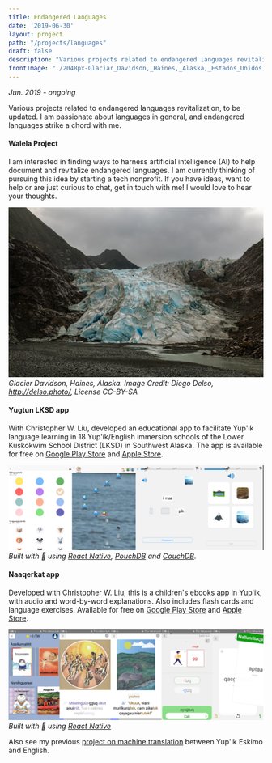 ```yaml
---
title: Endangered Languages
date: '2019-06-30'
layout: project
path: "/projects/languages"
draft: false
description: "Various projects related to endangered languages revitalization, to be updated. I am passionate about languages in general, and endangered languages strike a chord with me."
frontImage: "./2048px-Glaciar_Davidson,_Haines,_Alaska,_Estados_Unidos,_2017-08-18,_DD_55.jpg"
---
```


*Jun. 2019 - ongoing*

Various projects related to endangered languages revitalization, to be updated. I am passionate about languages in general, and endangered languages strike a chord with me.

#### Walela Project

I am interested in finding ways to harness artificial intelligence (AI) to help document and revitalize endangered languages. I am currently thinking of pursuing this idea by starting a tech nonprofit. If you have ideas, want to help or are just curious to chat, get in touch with me! I would love to hear your thoughts.


![Image Credit: Diego Delso, delso.photo, License CC-BY-SA](./2048px-Glaciar_Davidson,_Haines,_Alaska,_Estados_Unidos,_2017-08-18,_DD_55.jpg)
*Glacier Davidson, Haines, Alaska. Image Credit: Diego Delso, http://delso.photo/, License CC-BY-SA*


#### __Yugtun LKSD__ app

With Christopher W. Liu, developed an educational app to facilitate Yup'ik language learning in 18 Yup'ik/English immersion schools of the Lower Kuskokwim School District (LKSD) in Southwest Alaska. The app is available for free on [Google Play Store](https://play.google.com/store/apps/details?id=com.yugtungrammar&hl=en_US) and [Apple Store](https://apps.apple.com/gy/app/yugtun-lksd/id1495576658).


![](./all.jpeg)
*Built with :blue_heart: using [React Native](https://reactnative.dev/), [PouchDB](https://pouchdb.com/) and [CouchDB](https://couchdb.apache.org/).*

#### __Naaqerkat__ app
Developed with Christopher W. Liu, this is a children's ebooks app in Yup'ik, with audio and word-by-word explanations. Also includes flash cards and language exercises. Available for free on [Google Play Store](https://play.google.com/store/apps/details?id=com.yugtunbooks&hl=en&gl=US) and [Apple Store](https://apps.apple.com/us/app/naaqerkat/id1522318403).

![](./all2.jpeg)
*Built with :blue_heart: using [React Native](https://reactnative.dev/)*

Also see my previous [project on machine translation](/projects/yupik) between Yup'ik Eskimo and English.
